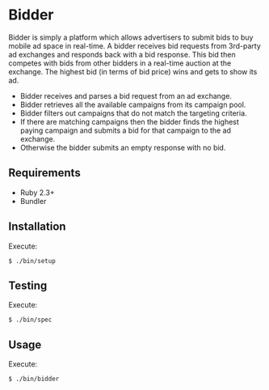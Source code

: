 # Bidder

Bidder is simply a platform which allows advertisers to submit bids to buy
mobile ad space in real-time. A bidder receives bid requests from 3rd-party ad
exchanges and responds back with a bid response. This bid then competes with
bids from other bidders in a real-time auction at the exchange. The highest bid
(in terms of bid price) wins and gets to show its ad.

- Bidder receives and parses a bid request from an ad exchange.
- Bidder retrieves all the available campaigns from its campaign pool.
- Bidder filters out campaigns that do not match the targeting criteria.
- If there are matching campaigns then the bidder finds the highest paying campaign and submits a bid for that campaign to the ad exchange.
- Otherwise the bidder submits an empty response with no bid.

## Requirements

- Ruby 2.3+
- Bundler

## Installation

Execute:

```shell
$ ./bin/setup
```

## Testing

Execute:

```shell
$ ./bin/spec
```

## Usage

Execute:

```shell
$ ./bin/bidder
```
